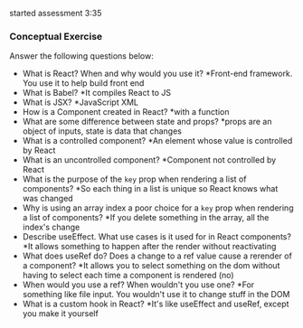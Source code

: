 started assessment 3:35

### Conceptual Exercise

Answer the following questions below:

- What is React? When and why would you use it?
*Front-end framework. You use it to help build front end
- What is Babel?
*It compiles React to JS
- What is JSX?
*JavaScript XML
- How is a Component created in React?
*with a function
- What are some difference between state and props?
*props are an object of inputs, state is data that changes
- What is a controlled component?
*An element whose value is controlled by React
- What is an uncontrolled component?
*Component not controlled by React
- What is the purpose of the `key` prop when rendering a list of components?
*So each thing in a list is unique so React knows what was changed
- Why is using an array index a poor choice for a `key` prop when rendering a list of components?
*If you delete something in the array, all the index's change
- Describe useEffect.  What use cases is it used for in React components?
*It allows something to happen after the render without reactivating
- What does useRef do?  Does a change to a ref value cause a rerender of a component?
*It allows you to select something on the dom without having to select each time a component is rendered (no)
- When would you use a ref? When wouldn't you use one?
*For something like file input. You wouldn't use it to change stuff in the DOM
- What is a custom hook in React? 
*It's like useEffect and useRef, except you make it yourself